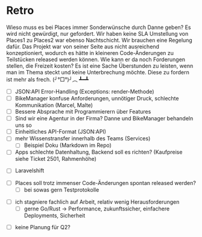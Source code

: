 # Retro
Wieso muss es bei Places immer Sonderwünsche durch Danne geben? Es wird nicht gewürdigt, nur gefordert. Wir haben keine SLA
Umstellung von Places1 zu Places2 war ebenso Nachtschicht. Wir brauchen eine Regelung dafür.
Das Projekt war von seiner Seite aus nicht ausreichend konzeptioniert, wodurch es hätte in kleineren Code-Änderungen zu Teilstücken released werden können. Wie kann er da noch Forderungen stellen, die Freizeit kosten? Es ist eine Sache Überstunden zu leisten, wenn man im Thema steckt und keine Unterbrechung möchte. Diese zu fordern ist mehr als frech. (╯°□°)╯︵ ┻━┻

+ [ ] JSON:API Error-Handling (Exceptions: render-Methode)
+ [ ] BikeManager konfuse Anforderungen, unnötiger Druck, schlechte Kommunikation (Marcel, Malte)
+ [ ] Bessere Absprache mit Programmierern über Features
+ [ ] Sind wir eine Agentur in der Firma? Danne und BikeManager behandeln uns so
+ [ ] Einheitliches API-Format (JSON:API)
+ [ ] mehr Wissenstransfer innerhalb des Teams (Services)
	- [ ] Beispiel Doku (Markdown im Repo)
+ [ ] Apps schlechte Datenhaltung, Backend soll es richten? (Kaufpreise siehe Ticket 2501, Rahmenhöhe)
- [ ] Laravelshift
+ [ ] Places soll trotz immenser Code-Änderungen spontan released werden? 
	- [ ] bei sowas gern Testprotokolle
- [ ] ich stagniere fachlich auf Arbeit, relativ wenig Herausforderungen
	- [ ] gerne Go/Rust -> Performance, zukunftssicher, einfachere Deployments, Sicherheit
+ [ ] keine Planung für Q2?